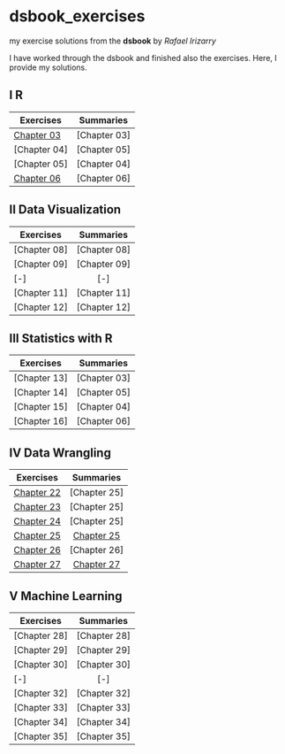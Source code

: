 # dsbook_exercises
my exercise solutions from the **dsbook** by *Rafael Irizarry*

I have worked through the dsbook and finished also the exercises. Here, I provide my solutions.

I R
------

 Exercises  |    Summaries  |
----------|:-------------:|
 [Chapter 03](ex_03_r_basics.html) |  [Chapter 03] |
 [Chapter 04] |  [Chapter 05] |
 [Chapter 05] |  [Chapter 04] |
 [Chapter 06](ex_06_importing_data.html) |  [Chapter 06] |

II Data Visualization
------

 Exercises  |    Summaries  |
----------|:-------------:|
 [Chapter 08] |  [Chapter 08] |
 [Chapter 09] |  [Chapter 09] |
 [-] |[-] |
 [Chapter 11] |  [Chapter 11] |
 [Chapter 12] |  [Chapter 12] |

III Statistics with R
------

 Exercises  |    Summaries  |
----------|:-------------:|
 [Chapter 13] |  [Chapter 03] |
 [Chapter 14] |  [Chapter 05] |
 [Chapter 15] |  [Chapter 04] |
 [Chapter 16] |  [Chapter 06] |

IV Data Wrangling
------

 Exercises  |    Summaries  |
----------|:-------------:|
 [Chapter 22](ex_22_reshaping_data.html) |  [Chapter 25] |
 [Chapter 23](ex_23_joining_tables.html) |  [Chapter 25] |
 [Chapter 24](ex_24_web_scraping.html) |  [Chapter 25] |
 [Chapter 25](ex_25_string_processing.html) |  [Chapter 25](su_25_string_processing.html) |
 [Chapter 26](ex_26_parsing_dates_and_times.html) | [Chapter 26]  |
 [Chapter 27](ex_27_text_mining.html) | [Chapter 27](su_27_text_mining.html) |

V Machine Learning
------

 Exercises  |    Summaries  |
----------|:-------------:|
 [Chapter 28] | [Chapter 28] |
 [Chapter 29] | [Chapter 29] |
 [Chapter 30] | [Chapter 30] |
 [-] |[-] |
 [Chapter 32] | [Chapter 32] |
 [Chapter 33] | [Chapter 33] |
 [Chapter 34] | [Chapter 34] |
 [Chapter 35] | [Chapter 35] |


